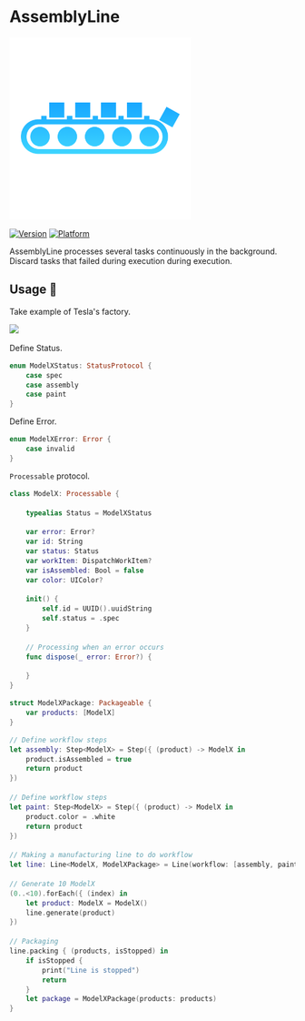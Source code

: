 # AssemblyLine

<img src="https://github.com/1amageek/AssemblyLine/blob/master/AssemblyLine.png" width="320px">

 [![Version](http://img.shields.io/cocoapods/v/Bleu.svg)](http://cocoapods.org/?q=AssemblyLine)
 [![Platform](http://img.shields.io/cocoapods/p/Bleu.svg)]()
 
AssemblyLine processes several tasks continuously in the background.
Discard tasks that failed during execution during execution.

## Usage 👻

Take example of Tesla's factory.

<img src="https://www.tesla.com/tesla_theme/assets/img/modelx/section-exterior-profile.jpg?20161201" width="640px">

Define Status.
``` swift
enum ModelXStatus: StatusProtocol {
    case spec
    case assembly
    case paint
}
```
Define Error.
``` swift
enum ModelXError: Error {
    case invalid
}
```

`Processable` protocol.
``` swift
class ModelX: Processable {
    
    typealias Status = ModelXStatus
    
    var error: Error?
    var id: String
    var status: Status
    var workItem: DispatchWorkItem?
    var isAssembled: Bool = false
    var color: UIColor?
    
    init() {
        self.id = UUID().uuidString
        self.status = .spec        
    }
    
    // Processing when an error occurs
    func dispose(_ error: Error?) {
        
    }
}
```

``` swift
struct ModelXPackage: Packageable {
    var products: [ModelX]
}

```

``` swift
// Define workflow steps
let assembly: Step<ModelX> = Step({ (product) -> ModelX in
    product.isAssembled = true
    return product
})

// Define workflow steps
let paint: Step<ModelX> = Step({ (product) -> ModelX in
    product.color = .white
    return product
})

// Making a manufacturing line to do workflow
let line: Line<ModelX, ModelXPackage> = Line(workflow: [assembly, paint])

// Generate 10 ModelX
(0..<10).forEach({ (index) in
    let product: ModelX = ModelX()
    line.generate(product)
})

// Packaging
line.packing { (products, isStopped) in    
    if isStopped {
        print("Line is stopped")
        return
    }
    let package = ModelXPackage(products: products)
}
```
